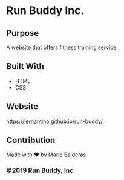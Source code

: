 # Run Buddy Inc.

## Purpose
A website that offers fitness training service.

## Built With
* HTML
* CSS

## Website
https://lernantino.github.io/run-buddy/

## Contribution
Made with ❤️ by Mario Balderas

### ©️2019 Run Buddy, Inc 

